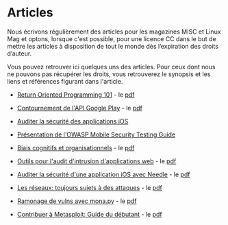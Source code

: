 # Articles

Nous écrivons régulièrement des articles pour les magazines MISC et Linux Mag et optons, lorsque c'est possible, pour une licence CC dans le but de mettre les articles à disposition de tout le monde dès l’expiration des droits d’auteur.

Vous pouvez retrouver ici quelques uns des articles. Pour ceux dont nous ne pouvons pas récupérer les droits, vous retrouverez le synopsis et les liens et références figurant dans l'article.

- [Return Oriented Programming 101](https://github.com/randorisec/articles/tree/master/MISCHS22-ROP-101) - le [pdf](https://github.com/randorisec/articles/blob/master/MISCHS22-ROP-101/MISCHS22-ROP-101.pdf)

- [Contournement de l'API Google Play](https://github.com/randorisec/articles/tree/master/MISC106_Billing) - le [pdf](https://github.com/randorisec/articles/blob/master/MISC106_Billing/misc106-Contournement-API-Google-Play-cc.pdf)

- [Auditer la sécurité des applications iOS](https://github.com/randorisec/articles/tree/master/MISC106_iOS)

- [Présentation de l'OWASP Mobile Security Testing Guide](https://github.com/randorisec/articles/tree/master/MISC106_MSTG)

- [Biais cognitifs et organisationnels](https://github.com/randorisec/articles/tree/master/MISCHS20_Biais) - le [pdf](https://github.com/randorisec/articles/blob/master/MISCHS20_Biais/MISCHS20-Biais_cognitifs-Inti_Rossenbach.pdf)

- [Outils pour l'audit d'intrusion d'applications web](https://github.com/randorisec/articles/tree/master/GLMFHS97_Web) - le [pdf](https://github.com/randorisec/articles/blob/master/GLMFHS97_Web/LMHS97-Outils-auditIntrusions-applicationsWeb.pdf)

- [Auditer la sécurité d'une application iOS avec Needle](https://github.com/randorisec/articles/tree/master/MISC91_Needle) - le [pdf](https://github.com/randorisec/articles/blob/master/MISC91_Needle/MISC91-Auditer_la_securite_d_une_application_iOS_avec_Needle-Davy_Douhine.pdf)

- [Les réseaux: toujours sujets à des attaques](https://github.com/randorisec/articles/tree/master/MISC85_Attaques_reseau) - le [pdf](https://github.com/randorisec/articles/blob/master/MISC85_Attaques_reseau/MISC85-Les_reseaux_toujours_sujets_a_des_attaques-Nicolas_Mattiocco_Davy_Douhine.pdf)

- [Ramonage de vulns avec mona.py](https://github.com/randorisec/articles/tree/master/MISC79_Mona) - le [pdf](https://github.com/randorisec/articles/blob/master/MISC79_Mona/MISC79-Ramonage_de_vulns_avec_Mona.py-Davy_Douhine.pdf)

- [Contribuer à Metasploit: Guide du débutant](https://github.com/randorisec/articles/tree/master/MISC76_Metasploit) - le [pdf](https://github.com/randorisec/articles/blob/master/MISC76_Metasploit/MISC76-Contribuer_a_Metasploit-Guide_du_debutant-Davy_Douhine.pdf)
